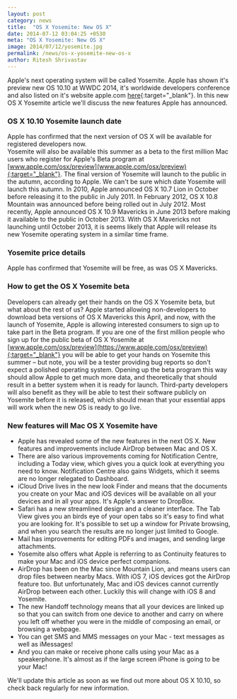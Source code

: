 ```yaml
---
layout: post
category: news
title:  "OS X Yosemite: New OS X"
date: 2014-07-12 03:04:25 +0530
meta: "OS X Yosemite: New OS X"
image: 2014/07/12/yosemite.jpg
permalink: /news/os-x-yosemite-new-os-x
author: Ritesh Shrivastav
---
```

Apple's next operating system will be called Yosemite. Apple has shown it's preview new OS 10.10 at WWDC 2014, it's worldwide developers conference and also listed on it's website apple.com [here](https://www.apple.com/osx/preview/){:target="_blank"}. In this new OS X Yosemite article we'll discuss the new features Apple has announced.

### OS X 10.10 Yosemite launch date
Apple has confirmed that the next version of OS X will be available for registered developers now.  
Yosemite will also be available this summer as a beta to the first million Mac users who register for Apple's Beta program at [www.apple.com/osx/preview](www.apple.com/osx/preview){:target="_blank"}.
The final version of Yosemite will launch to the public in the autumn, according to Apple. We can't be sure which date Yosemite will launch this autumn. In 2010, Apple announced OS X 10.7 Lion in October before releasing it to the public in July 2011. In February 2012, OS X 10.8 Mountain was announced before being rolled out in July 2012. Most recently, Apple announced OS X 10.9 Mavericks in June 2013 before making it available to the public in October 2013.
With OS X Mavericks not launching until October 2013, it is seems likely that Apple will release its new Yosemite operating system in a similar time frame.

### Yosemite price details
Apple has confirmed that Yosemite will be free, as was OS X Mavericks. 

### How to get the OS X Yosemite beta
Developers can already get their hands on the OS X Yosemite beta, but what about the rest of us? Apple started allowing non-developers to download beta versions of OS X Mavericks this April, and now, with the launch of Yosemite, Apple is allowing interested consumers to sign up to take part in the Beta program. If you are one of the first million people who sign up for the public beta of OS X Yosemite at [www.apple.com/osx/preview](https://www.apple.com/osx/preview){:target="_blank"} you will be able to get your hands on Yosemite this summer – but note, you will be a tester providing bug reports so don't expect a polished operating system. 
Opening up the beta program this way should allow Apple to get much more data, and theoretically that should result in a better system when it is ready for launch. Third-party developers will also benefit as they will be able to test their software publicly on Yosemite before it is released, which should mean that your essential apps will work when the new OS is ready to go live.

### New features will Mac OS X Yosemite have
  - Apple has revealed some of the new features in the next OS X. New features and improvements include AirDrop between Mac and OS X.
  - There are also various improvements coming for Notification Centre, including a Today view, which gives you a quick look at everything you need to know. Notification Centre also gains Widgets, which it seems are no longer relegated to Dashboard.
  - iCloud Drive lives in the new look Finder and means that the documents you create on your Mac and iOS devices will be available on all your devices and in all your apps. It's Apple's answer to DropBox.
  - Safari has a new streamlined design and a cleaner interface. The Tab View gives you an birds eye of your open tabs so it's easy to find what you are looking for. It's possible to set up a window for Private browsing, and when you search the results are no longer just limited to Google.
  - Mail has improvements for editing PDFs and images, and sending large attachments.
  - Yosemite also offers what Apple is referring to as Continuity features to make your Mac and iOS device perfect companions.
  - AirDrop has been on the Mac since Mountain Lion, and means users can drop files between nearby Macs. With iOS 7, iOS devices got the AirDrop feature too. But unfortunately, Mac and iOS devices cannot currently AirDrop between each other. Luckily this will change with iOS 8 and Yosemite.
  - The new Handoff technology means that all your devices are linked up so that you can switch from one device to another and carry on where you left off whether you were in the middle of composing an email, or browsing a webpage.
  - You can get SMS and MMS messages on your Mac - text messages as well as iMessages!
  - And you can make or receive phone calls using your Mac as a speakerphone. It's almost as if the large screen iPhone is going to be your Mac!


We'll update this article as soon as we find out more about OS X 10.10, so check back regularly for new information. 